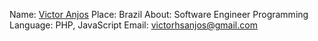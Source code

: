 Name: [Victor Anjos](https://github.com/victorhsanjos)
Place: Brazil
About: Software Engineer
Programming Language: PHP, JavaScript
Email: victorhsanjos@gmail.com